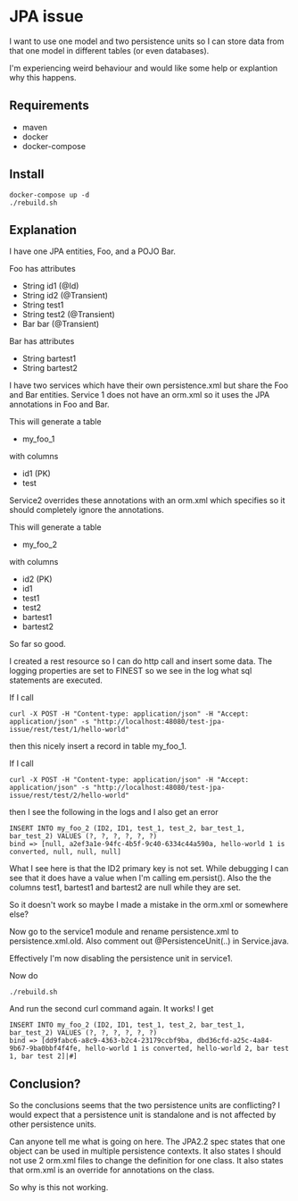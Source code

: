 # JPA issue

I want to use one model and two persistence units so I can store data from that one
model in different tables (or even databases).

I'm experiencing weird behaviour and would like some help or explantion why this happens.

## Requirements

- maven
- docker
- docker-compose

## Install

	docker-compose up -d
	./rebuild.sh

## Explanation

I have one JPA entities, Foo,  and a POJO Bar. 

Foo has attributes

- String id1 (@Id)
- String id2 (@Transient)
- String test1
- String test2 (@Transient)
- Bar bar (@Transient)

Bar has attributes

- String bartest1
- String bartest2

I have two services which have their own persistence.xml but share the Foo and Bar entities.
Service 1 does not have an orm.xml so it uses the JPA annotations in Foo and Bar.

This will generate a table

- my_foo_1

with columns

- id1 (PK) 
- test 

Service2 overrides these annotations with an orm.xml which specifies <xml-mapping-metadata-complete/>
so it should completely ignore the annotations.

This will generate a table

- my_foo_2

with columns

- id2 (PK)
- id1
- test1
- test2
- bartest1
- bartest2

So far so good.

I created a rest resource so I can do http call and insert some data.
The logging properties are set to FINEST so we see in the log what sql statements are executed.

If I call 

	curl -X POST -H "Content-type: application/json" -H "Accept: application/json" -s "http://localhost:48080/test-jpa-issue/rest/test/1/hello-world"

then this nicely insert a record in table my_foo_1.

If I call
	
	curl -X POST -H "Content-type: application/json" -H "Accept: application/json" -s "http://localhost:48080/test-jpa-issue/rest/test/2/hello-world"

then I see the following in the logs and I also get an error

	INSERT INTO my_foo_2 (ID2, ID1, test_1, test_2, bar_test_1, bar_test_2) VALUES (?, ?, ?, ?, ?, ?)
	bind => [null, a2ef3a1e-94fc-4b5f-9c40-6334c44a590a, hello-world 1 is converted, null, null, null]

What I see here is that the ID2 primary key is not set. While debugging I can see that it does have a value when I'm calling em.persist().
Also the the columns test1, bartest1 and bartest2 are null while they are set.

So it doesn't work so maybe I made a mistake in the orm.xml or somewhere else?

Now go to the service1 module and rename persistence.xml to persistence.xml.old. 
Also comment out @PersistenceUnit(..) in Service.java.

Effectively I'm now disabling the persistence unit in service1.

Now do

    ./rebuild.sh

And run the second curl command again. It works! I get

    INSERT INTO my_foo_2 (ID2, ID1, test_1, test_2, bar_test_1, bar_test_2) VALUES (?, ?, ?, ?, ?, ?)
    bind => [dd9fabc6-a8c9-4363-b2c4-23179ccbf9ba, dbd36cfd-a25c-4a84-9b67-9ba0bbf4f4fe, hello-world 1 is converted, hello-world 2, bar test 1, bar test 2]|#]

## Conclusion?

So the conclusions seems that the two persistence units are conflicting? 
I would expect that a persistence unit is standalone and is not affected by other persistence units.

Can anyone tell me what is going on here.
The JPA2.2 spec states that one object can be used in multiple persistence contexts.
It also states I should not use 2 orm.xml files to change the definition for one class.
It also states that orm.xml is an override for annotations on the class.

So why is this not working.
